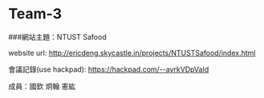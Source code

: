 # Team-3
###網站主題：NTUST Safood

website url: http://ericdeng.skycastle.in/projects/NTUSTSafood/index.html

會議記錄(use hackpad): https://hackpad.com/--ayrkVDpVaId

成員：國欽  炯翰  憲紘

